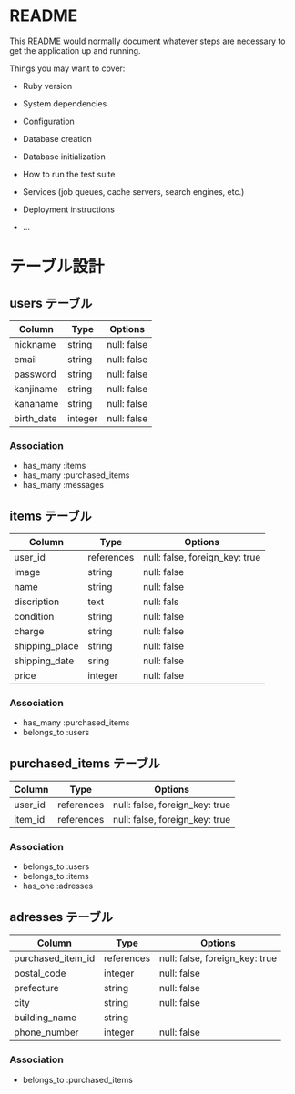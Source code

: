 # README

This README would normally document whatever steps are necessary to get the
application up and running.

Things you may want to cover:

* Ruby version

* System dependencies

* Configuration

* Database creation

* Database initialization

* How to run the test suite

* Services (job queues, cache servers, search engines, etc.)

* Deployment instructions

* ...

# テーブル設計

## users テーブル

| Column     | Type   | Options     |
| ---------- | ------ | ----------- |
| nickname   | string | null: false |
| email      | string | null: false |
| password   | string | null: false |
| kanjiname  | string | null: false |
| kananame   | string | null: false |
| birth_date | integer| null: false |
 

### Association

- has_many :items
- has_many :purchased_items
- has_many :messages



## items テーブル
 
| Column         | Type       | Options                        |
| -------------- | ---------- | ------------------------------ |
| user_id        | references | null: false, foreign_key: true |
| image          | string     | null: false                    |
| name           | string     | null: false                    |
| discription    | text       | null: fals                     |
| condition      | string     | null: false                    |
| charge         | string     | null: false                    |
| shipping_place | string     | null: false                    |
| shipping_date  | sring      | null: false                    |
| price          | integer    | null: false                    |

### Association

- has_many :purchased_items
- belongs_to :users



## purchased_items テーブル

| Column   | Type       | Options                        |
| -------- | ---------- | ------------------------------ |
| user_id  | references | null: false, foreign_key: true |
| item_id  | references | null: false, foreign_key: true |

### Association

- belongs_to :users
- belongs_to :items
- has_one :adresses




## adresses テーブル

| Column            | Type       | Options                        |
| ----------------- | ---------- | ------------------------------ |
| purchased_item_id | references | null: false, foreign_key: true |
| postal_code       | integer    | null: false                    |
| prefecture        | string     | null: false                    |
| city              | string     | null: false                    |
| building_name     | string     |                                |
| phone_number      | integer    | null: false                    |

### Association

- belongs_to :purchased_items
